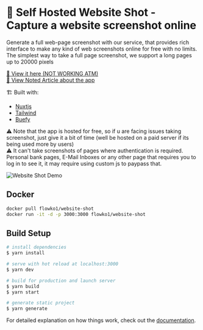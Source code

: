 # 📸 Self Hosted Website Shot - Capture a website screenshot online



Generate a full web-page screenshot with our service, that provides rich interface to make any kind of web screenshots online for free with no limits. The simplest way to take a full page screenshot, we support a long pages up to 20000 pixels

[🔗 View it here (NOT WORKING ATM)](https://website-shot.herokuapp.com/)<br/>
[📰 View Noted Article about the app](https://noted.lol/take-full-website-screenshots-with-the-self-hosted-website-shot/)

🏗️ Built with:

- [Nuxtjs](https://nuxtjs.org/)
- [Tailwind](https://tailwindcss.com/)
- [Buefy](https://buefy.org/documentation/start/)

⚠️ Note that the app is hosted for free, so if u are facing issues taking screenshot, just give it a bit of time (well be hosted on a paid server if its being used more by users)
<br/>
⚠️ It can't take screenshots of pages where authentication is required. Personal bank pages, E-Mail Inboxes or any other page that requires you to log in to see it, it may require using custom js to paypass that.




![Website Shot Demo](https://user-images.githubusercontent.com/35883748/162642419-5038991e-6cd6-4f2f-b39b-771ffefc3fbe.png)


## Docker
```bash
docker pull flowko1/website-shot
docker run -it -d -p 3000:3000 flowko1/website-shot
```

## Build Setup

```bash
# install dependencies
$ yarn install

# serve with hot reload at localhost:3000
$ yarn dev

# build for production and launch server
$ yarn build
$ yarn start

# generate static project
$ yarn generate
```

For detailed explanation on how things work, check out the [documentation](https://nuxtjs.org).
